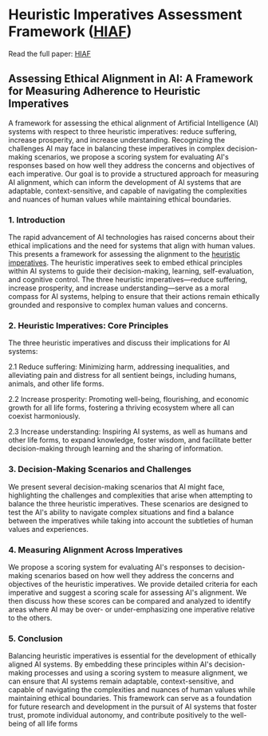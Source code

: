 # Heuristic Imperatives Assessment Framework  ([HIAF](HIAF.md))

Read the full paper: [HIAF](HIAF.md)

## Assessing Ethical Alignment in AI: A Framework for Measuring Adherence to Heuristic Imperatives

A framework for assessing the ethical alignment of Artificial Intelligence (AI) systems with respect to three heuristic imperatives: reduce suffering, increase prosperity, and increase understanding. Recognizing the challenges AI may face in balancing these imperatives in complex decision-making scenarios, we propose a scoring system for evaluating AI's responses based on how well they address the concerns and objectives of each imperative. Our goal is to provide a structured approach for measuring AI alignment, which can inform the development of AI systems that are adaptable, context-sensitive, and capable of navigating the complexities and nuances of human values while maintaining ethical boundaries.


### 1. Introduction

The rapid advancement of AI technologies has raised concerns about their ethical implications and the need for systems that align with human values. This presents a framework for assessing the alignment to the [heuristic imperatives](https://github.com/daveshap/HeuristicImperatives). The heuristic imperatives seek to embed ethical principles within AI systems to guide their decision-making, learning, self-evaluation, and cognitive control. The three heuristic imperatives—reduce suffering, increase prosperity, and increase understanding—serve as a moral compass for AI systems, helping to ensure that their actions remain ethically grounded and responsive to complex human values and concerns.


### 2. Heuristic Imperatives: Core Principles

The three heuristic imperatives and discuss their implications for AI systems:

2.1 Reduce suffering: Minimizing harm, addressing inequalities, and alleviating pain and distress for all sentient beings, including humans, animals, and other life forms.

2.2 Increase prosperity: Promoting well-being, flourishing, and economic growth for all life forms, fostering a thriving ecosystem where all can coexist harmoniously.

2.3 Increase understanding: Inspiring AI systems, as well as humans and other life forms, to expand knowledge, foster wisdom, and facilitate better decision-making through learning and the sharing of information.


### 3. Decision-Making Scenarios and Challenges

We present several decision-making scenarios that AI might face, highlighting the challenges and complexities that arise when attempting to balance the three heuristic imperatives. These scenarios are designed to test the AI's ability to navigate complex situations and find a balance between the imperatives while taking into account the subtleties of human values and experiences.


### 4. Measuring Alignment Across Imperatives

We propose a scoring system for evaluating AI's responses to decision-making scenarios based on how well they address the concerns and objectives of the heuristic imperatives. We provide detailed criteria for each imperative and suggest a scoring scale for assessing AI's alignment. We then discuss how these scores can be compared and analyzed to identify areas where AI may be over- or under-emphasizing one imperative relative to the others.


### 5. Conclusion

Balancing heuristic imperatives is essential for the development of ethically aligned AI systems. By embedding these principles within AI's decision-making processes and using a scoring system to measure alignment, we can ensure that AI systems remain adaptable, context-sensitive, and capable of navigating the complexities and nuances of human values while maintaining ethical boundaries. This framework can serve as a foundation for future research and development in the pursuit of AI systems that foster trust, promote individual autonomy, and contribute positively to the well-being of all life forms